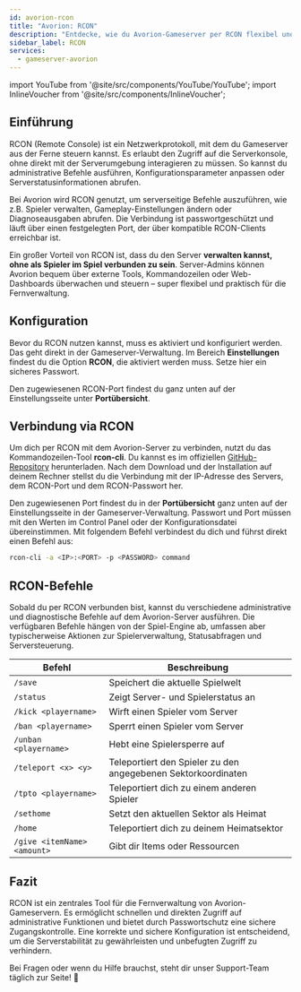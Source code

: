 ```yaml
---
id: avorion-rcon
title: "Avorion: RCON"
description: "Entdecke, wie du Avorion-Gameserver per RCON flexibel und sicher fernsteuerst – ganz ohne ins Spiel zu müssen → Jetzt mehr erfahren"
sidebar_label: RCON
services:
  - gameserver-avorion
---
```


import YouTube from '@site/src/components/YouTube/YouTube';
import InlineVoucher from '@site/src/components/InlineVoucher';

## Einführung

RCON (Remote Console) ist ein Netzwerkprotokoll, mit dem du Gameserver aus der Ferne steuern kannst. Es erlaubt den Zugriff auf die Serverkonsole, ohne direkt mit der Serverumgebung interagieren zu müssen. So kannst du administrative Befehle ausführen, Konfigurationsparameter anpassen oder Serverstatusinformationen abrufen.

Bei Avorion wird RCON genutzt, um serverseitige Befehle auszuführen, wie z.B. Spieler verwalten, Gameplay-Einstellungen ändern oder Diagnoseausgaben abrufen. Die Verbindung ist passwortgeschützt und läuft über einen festgelegten Port, der über kompatible RCON-Clients erreichbar ist.

Ein großer Vorteil von RCON ist, dass du den Server **verwalten kannst, ohne als Spieler im Spiel verbunden zu sein**. Server-Admins können Avorion bequem über externe Tools, Kommandozeilen oder Web-Dashboards überwachen und steuern – super flexibel und praktisch für die Fernverwaltung.

<InlineVoucher />

## Konfiguration

Bevor du RCON nutzen kannst, muss es aktiviert und konfiguriert werden. Das geht direkt in der Gameserver-Verwaltung. Im Bereich **Einstellungen** findest du die Option **RCON**, die aktiviert werden muss. Setze hier ein sicheres Passwort.

Den zugewiesenen RCON-Port findest du ganz unten auf der Einstellungsseite unter **Portübersicht**. 



## Verbindung via RCON

Um dich per RCON mit dem Avorion-Server zu verbinden, nutzt du das Kommandozeilen-Tool **rcon-cli**. Du kannst es im offiziellen [GitHub-Repository](https://github.com/gorcon/rcon-cli) herunterladen. Nach dem Download und der Installation auf deinem Rechner stellst du die Verbindung mit der IP-Adresse des Servers, dem RCON-Port und dem RCON-Passwort her.

Den zugewiesenen Port findest du in der **Portübersicht** ganz unten auf der Einstellungsseite in der Gameserver-Verwaltung. Passwort und Port müssen mit den Werten im Control Panel oder der Konfigurationsdatei übereinstimmen. Mit folgendem Befehl verbindest du dich und führst direkt einen Befehl aus:

```bash
rcon-cli -a <IP>:<PORT> -p <PASSWORD> command
```



## RCON-Befehle

Sobald du per RCON verbunden bist, kannst du verschiedene administrative und diagnostische Befehle auf dem Avorion-Server ausführen. Die verfügbaren Befehle hängen von der Spiel-Engine ab, umfassen aber typischerweise Aktionen zur Spielerverwaltung, Statusabfragen und Serversteuerung.

| Befehl                                     | Beschreibung                                               |
|--------------------------------------------|------------------------------------------------------------|
| `/save`                                     | Speichert die aktuelle Spielwelt                           |
| `/status`                                   | Zeigt Server- und Spielerstatus an                         |
| `/kick <playername>`                        | Wirft einen Spieler vom Server                             |
| `/ban <playername>`                         | Sperrt einen Spieler vom Server                            |
| `/unban <playername>`                       | Hebt eine Spielersperre auf                               |
| `/teleport <x> <y>`                         | Teleportiert den Spieler zu den angegebenen Sektorkoordinaten |
| `/tpto <playername>`                        | Teleportiert dich zu einem anderen Spieler                 |
| `/sethome`                                  | Setzt den aktuellen Sektor als Heimat                      |
| `/home`                                     | Teleportiert dich zu deinem Heimatsektor                   |
| `/give <itemName> <amount>`                 | Gibt dir Items oder Ressourcen                              |




## Fazit

RCON ist ein zentrales Tool für die Fernverwaltung von Avorion-Gameservern. Es ermöglicht schnellen und direkten Zugriff auf administrative Funktionen und bietet durch Passwortschutz eine sichere Zugangskontrolle. Eine korrekte und sichere Konfiguration ist entscheidend, um die Serverstabilität zu gewährleisten und unbefugten Zugriff zu verhindern.

Bei Fragen oder wenn du Hilfe brauchst, steht dir unser Support-Team täglich zur Seite! 🙂

<InlineVoucher />